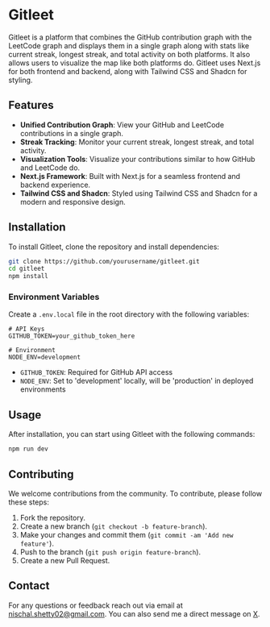 # Gitleet

Gitleet is a platform that combines the GitHub contribution graph with the LeetCode graph and displays them in a single graph along with stats like current streak, longest streak, and total activity on both platforms. It also allows users to visualize the map like both platforms do. Gitleet uses Next.js for both frontend and backend, along with Tailwind CSS and Shadcn for styling.

## Features

- **Unified Contribution Graph**: View your GitHub and LeetCode contributions in a single graph.
- **Streak Tracking**: Monitor your current streak, longest streak, and total activity.
- **Visualization Tools**: Visualize your contributions similar to how GitHub and LeetCode do.
- **Next.js Framework**: Built with Next.js for a seamless frontend and backend experience.
- **Tailwind CSS and Shadcn**: Styled using Tailwind CSS and Shadcn for a modern and responsive design.

## Installation

To install Gitleet, clone the repository and install dependencies:

```bash
git clone https://github.com/yourusername/gitleet.git
cd gitleet
npm install
```

### Environment Variables

Create a `.env.local` file in the root directory with the following variables:

```
# API Keys
GITHUB_TOKEN=your_github_token_here

# Environment
NODE_ENV=development
```

- `GITHUB_TOKEN`: Required for GitHub API access
- `NODE_ENV`: Set to 'development' locally, will be 'production' in deployed environments

## Usage

After installation, you can start using Gitleet with the following commands:

```bash
npm run dev
```

## Contributing

We welcome contributions from the community. To contribute, please follow these steps:

1. Fork the repository.
2. Create a new branch (`git checkout -b feature-branch`).
3. Make your changes and commit them (`git commit -am 'Add new feature'`).
4. Push to the branch (`git push origin feature-branch`).
5. Create a new Pull Request.

## Contact

For any questions or feedback reach out via email at [nischal.shetty02@gmail.com](mailto:nischal.shetty02@gmail.com). You can also send me a direct message on [X](https://x.com/NischalShetty02).
